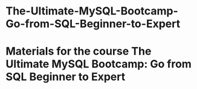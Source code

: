 # The-Ultimate-MySQL-Bootcamp-Go-from-SQL-Beginner-to-Expert

# Materials for the course The Ultimate MySQL Bootcamp: Go from SQL Beginner to Expert
